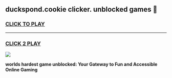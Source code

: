 
## duckspond.cookie clicker. unblocked games 👋
<h3>
<a href="https://premium.freeplayer.one?title=duckspond.cookie_clicker._unblocked_games&ref=13F">CLICK TO PLAY</a></h3>
<hr>

<h3>
<a href="https://premium.freeplayer.one?title=duckspond.cookie_clicker._unblocked_games&ref=13F">CLICK 2 PLAY</a>
  
</h3>

<a href="https://premium.freeplayer.one?title=duckspond.cookie_clicker._unblocked_games&ref=12F/"><img src="https://clearcache.store/games.png"></a>


**worlds hardest game unblocked: Your Gateway to Fun and Accessible Online Gaming**
